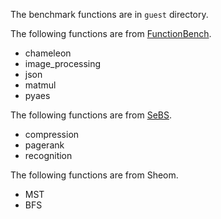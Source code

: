 The benchmark functions are in `guest` directory.

The following functions are from [FunctionBench](https://github.com/kmu-bigdata/serverless-faas-workbench).
- chameleon
- image_processing
- json
- matmul
- pyaes

The following functions are from [SeBS](https://github.com/spcl/serverless-benchmarks).
- compression
- pagerank
- recognition

The following functions are from Sheom.
- MST
- BFS
